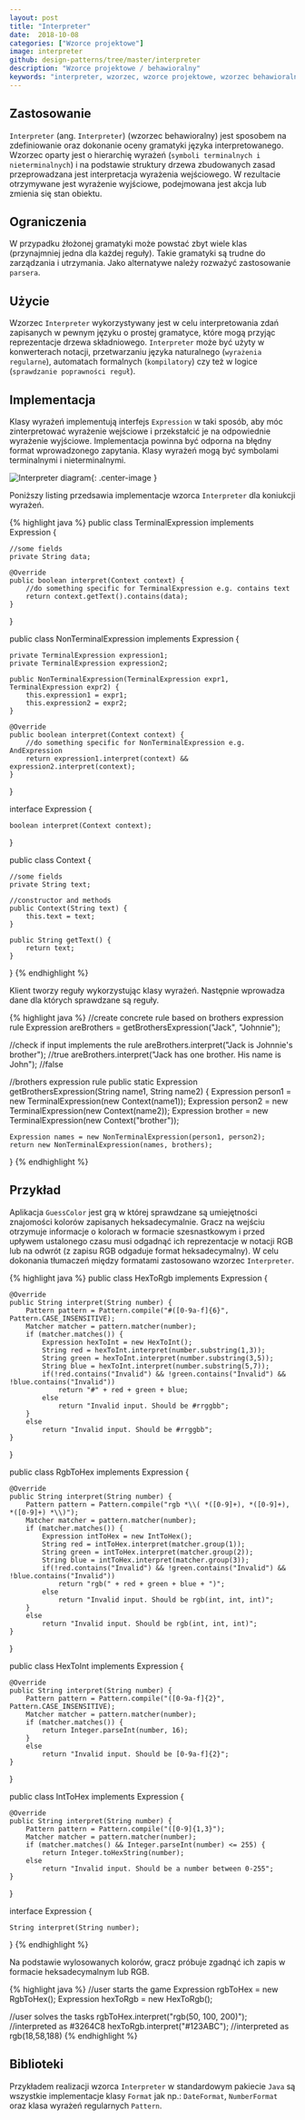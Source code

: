 ```yaml
---
layout: post
title: "Interpreter"
date:  2018-10-08
categories: ["Wzorce projektowe"]
image: interpreter
github: design-patterns/tree/master/interpreter
description: "Wzorce projektowe / behawioralny"
keywords: "interpreter, wzorzec, wzorce projektowe, wzorzec behawioralny, design patterns, android, java, programowanie, programming"
---
```


## Zastosowanie
`Interpreter` (ang. `Interpreter`) (wzorzec behawioralny) jest sposobem na zdefiniowanie oraz dokonanie oceny gramatyki języka interpretowanego. Wzorzec oparty jest o hierarchię wyrażeń (`symboli terminalnych i nieterminalnych`) i na podstawie struktury drzewa zbudowanych zasad przeprowadzana jest interpretacja wyrażenia wejściowego. W rezultacie otrzymywane jest wyrażenie wyjściowe, podejmowana jest akcja lub zmienia się stan obiektu.

## Ograniczenia
W przypadku żłożonej gramatyki może powstać zbyt wiele klas (przynajmniej jedna dla każdej reguły). Takie gramatyki są trudne do zarządzania i utrzymania. Jako alternatywe należy rozważyć zastosowanie `parsera`.

## Użycie
Wzorzec `Interpreter` wykorzystywany jest w celu interpretowania zdań zapisanych w pewnym języku o prostej gramatyce, które mogą przyjąc reprezentacje drzewa składniowego. `Interpreter` może być użyty w konwerterach notacji, przetwarzaniu języka naturalnego (`wyrażenia regularne`), automatach formalnych (`kompilatory`) czy też w logice (`sprawdzanie poprawności reguł`).

## Implementacja
Klasy wyrażeń implementują interfejs `Expression` w taki sposób, aby móc zinterpretować wyrażenie wejściowe i przekstałcić je na odpowiednie wyrażenie wyjściowe. Implementacja powinna być odporna na błędny format wprowadzonego zapytania. Klasy wyrażeń mogą być symbolami terminalnymi i nieterminalnymi.

![Interpreter diagram](/assets/img/diagrams/interpreter.svg){: .center-image }

Poniższy listing przedsawia implementacje wzorca `Interpreter` dla koniukcji wyrażeń.

{% highlight java %}
public class TerminalExpression implements Expression {
	
    //some fields
    private String data;

    @Override
    public boolean interpret(Context context) {
        //do something specific for TerminalExpression e.g. contains text
        return context.getText().contains(data);
    }
}

public class NonTerminalExpression implements Expression {
	
    private TerminalExpression expression1;
    private TerminalExpression expression2;

    public NonTerminalExpression(TerminalExpression expr1, TerminalExpression expr2) {
        this.expression1 = expr1;
        this.expression2 = expr2;
    }

    @Override
    public boolean interpret(Context context) {
        //do something specific for NonTerminalExpression e.g. AndExpression
        return expression1.interpret(context) && expression2.interpret(context);
    }
}

interface Expression {
	
    boolean interpret(Context context);
}

public class Context {
	
    //some fields
    private String text;

    //constructor and methods
    public Context(String text) {
        this.text = text;
    }

    public String getText() {
        return text;
    }
}
{% endhighlight %}

Klient tworzy reguły wykorzystując klasy wyrażeń. Następnie wprowadza dane dla których sprawdzane są reguły.

{% highlight java %}
//create concrete rule based on brothers expression rule
Expression areBrothers = getBrothersExpression("Jack", "Johnnie");

//check if input implements the rule
areBrothers.interpret("Jack is Johnnie's brother"); //true
areBrothers.interpret("Jack has one brother. His name is John"); //false

//brothers expression rule
public static Expression getBrothersExpression(String name1, String name2) {
    Expression person1 = new TerminalExpression(new Context(name1));
    Expression person2 = new TerminalExpression(new Context(name2));
    Expression brother = new TerminalExpression(new Context("brother"));

    Expression names = new NonTerminalExpression(person1, person2);
    return new NonTerminalExpression(names, brothers);
}
{% endhighlight %}

## Przykład
Aplikacja `GuessColor` jest grą w której sprawdzane są umiejętności znajomości kolorów zapisanych heksadecymalnie. Gracz na wejściu otrzymuje informacje o kolorach w formacie szesnastkowym i przed upływem ustalonego czasu musi odgadnąć ich reprezentacje w notacji RGB lub na odwrót (z zapisu RGB odgaduje format heksadecymalny). W celu dokonania tłumaczeń między formatami zastosowano wzorzec `Interpreter`. 

{% highlight java %}
public class HexToRgb implements Expression {

    @Override
    public String interpret(String number) {
        Pattern pattern = Pattern.compile("#([0-9a-f]{6}", Pattern.CASE_INSENSITIVE);
        Matcher matcher = pattern.matcher(number);
        if (matcher.matches()) {
            Expression hexToInt = new HexToInt();
            String red = hexToInt.interpret(number.substring(1,3));
            String green = hexToInt.interpret(number.substring(3,5));
            String blue = hexToInt.interpret(number.substring(5,7));
            if(!red.contains("Invalid") && !green.contains("Invalid") && !blue.contains("Invalid"))
                return "#" + red + green + blue;
            else
                return "Invalid input. Should be #rrggbb";
        }
        else
            return "Invalid input. Should be #rrggbb";
    }
}

public class RgbToHex implements Expression {

    @Override
    public String interpret(String number) {
        Pattern pattern = Pattern.compile("rgb *\\( *([0-9]+), *([0-9]+), *([0-9]+) *\\)");
        Matcher matcher = pattern.matcher(number);
        if (matcher.matches()) {
            Expression intToHex = new IntToHex();
            String red = intToHex.interpret(matcher.group(1));
            String green = intToHex.interpret(matcher.group(2));
            String blue = intToHex.interpret(matcher.group(3));
            if(!red.contains("Invalid") && !green.contains("Invalid") && !blue.contains("Invalid"))
                return "rgb(" + red + green + blue + ")";
            else
                return "Invalid input. Should be rgb(int, int, int)";
        }
        else
            return "Invalid input. Should be rgb(int, int, int)";
    }
}

public class HexToInt implements Expression {

    @Override
    public String interpret(String number) {
        Pattern pattern = Pattern.compile("([0-9a-f]{2}", Pattern.CASE_INSENSITIVE);
        Matcher matcher = pattern.matcher(number);
        if (matcher.matches()) {
            return Integer.parseInt(number, 16);
        }
        else
            return "Invalid input. Should be [0-9a-f]{2}";
    }
}

public class IntToHex implements Expression {

    @Override
    public String interpret(String number) {
        Pattern pattern = Pattern.compile("([0-9]{1,3}");
        Matcher matcher = pattern.matcher(number);
        if (matcher.matches() && Integer.parseInt(number) <= 255) {
            return Integer.toHexString(number);
        else
            return "Invalid input. Should be a number between 0-255";
    }
}

interface Expression {
	
    String interpret(String number);
}
{% endhighlight %}

Na podstawie wylosowanych kolorów, gracz próbuje zgadnąć ich zapis w formacie heksadecymalnym lub RGB.

{% highlight java %}
//user starts the game
Expression rgbToHex = new RgbToHex();
Expression hexToRgb = new HexToRgb();

//user solves the tasks
rgbToHex.interpret("rgb(50, 100, 200)"); //interpreted as #3264C8
hexToRgb.interpret("#123ABC"); //interpreted as rgb(18,58,188)
{% endhighlight %}

## Biblioteki
Przykładem realizacji wzorca `Interpreter` w standardowym pakiecie `Java` są wszystkie implementacje klasy `Format` jak np.: `DateFormat`, `NumberFormat` oraz klasa wyrażeń regularnych `Pattern`.